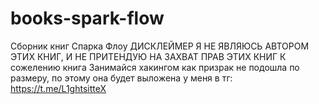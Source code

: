 # books-spark-flow
Сборник книг Спарка Флоу
ДИСКЛЕЙМЕР Я НЕ ЯВЛЯЮСЬ АВТОРОМ ЭТИХ КНИГ, И НЕ ПРИТЕНДУЮ НА ЗАХВАТ ПРАВ ЭТИХ КНИГ
К сожелению книга Занимайся хакингом как призрак не подошла по размеру, по этому она будет выложена у меня в тг:
https://t.me/L1ghtsitteX
